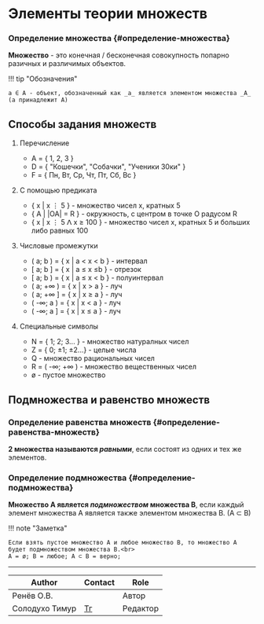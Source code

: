 # Элементы теории множеств

### Определение множества {#определение-множества}
**Множество** - это конечная / бесконечная совокупность попарно разичных и различимых объектов.

!!! tip "Обозначения"

    а ∈ А - объект, обозначенный как _а_ является элементом множества _A_ (а принадлежит А)

## Способы задания множеств  

1. Перечисление

    - A = { 1, 2, 3 }
    - D = { "Кошечки", "Собачки", "Ученики 30ки" }
    - F = { Пн, Вт, Ср, Чт, Пт, Сб, Вс }

2. С помощью предиката<br>

    - { х | х ⋮ 5 } - множество чисел х, кратных 5 <br>
    - { A | |OA| = R } - окружность, с центром в точке О радусом R<br>
    - { x | x ⋮ 5 ⴷ x ≥ 100 } - множество чисел х, кратных 5 и больших либо равных 100

3. Числовые промежутки

    - ( a; b ) = { x | a < x < b } - интервал <br>
    - [ a; b ] = { x | a ≤ x ≤b } - отрезок <br>
    - [ a; b ) = { x | a ≤ x < b } - полуинтервал <br>
    - ( a; +∞ ) = { x | x > a } - луч<br>
    - ( a; +∞ ] = { x | x ≥ a } - луч <br>
    - ( -∞; a ) = { x | x < a } - луч<br>
    - ( -∞; a ] = { x | x ≤ a } - луч

4. Cпециальные символы
  
    - N = { 1; 2; 3... } - множество натуралных чисел<br>
    - Z = { 0; ±1; ±2...} - целые числа <br> 
    - Q - множество рациональных чисел <br>
    - R = ( -∞; +∞ ) - множество вещественных чисел <br>
    - ø - пустое множество

## Подмножества и равенство множеств

### Определение равенства множеств {#определение-равенства-множеств}
**2 множества называются _равными_**, если состоят из одних и тех же элементов.

### Определение подмножества {#определение-подмножества}
**Множество А является _подмножеством_ множества В**, если каждый элемент множества А является также элементом множества В. (А ⊂ В)

!!! note "Заметка"

    Если взять пустое множество A и любое множество B, то множество А будет подмножеством множества В.<br>
    A = ø; B = любое; А ⊂ В = верно;

---
| Author         | Contact                       | Role     |
|----------------|-------------------------------|----------|
| Ренёв О.В.     |                               | Автор    |
| Солодухо Тимур | [Тг](https://t.me/TimurS09)   | Редактор |